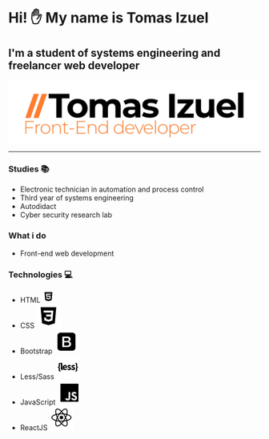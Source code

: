 # Hi! :hand: My name is **Tomas Izuel**
## I'm a student of systems engineering and freelancer web developer
![Logo personal](Logo.jpg)
___
### Studies :books:
* Electronic technician in automation and process control
* Third year of systems engineering
* Autodidact
* Cyber ​​security research lab

### What i do
* Front-end web development

### Technologies :computer:
* HTML ![Logo personal](html5-logo-24.png)
* CSS ![Logo personal](bxl-css3.svg)
* Bootstrap ![Logo personal](bxl-bootstrap.svg)
* Less/Sass ![Logo personal](bxl-less.svg)
* JavaScript ![Logo personal](bxl-javascript.svg)
* ReactJS ![Logo personal](bxl-react.svg)
